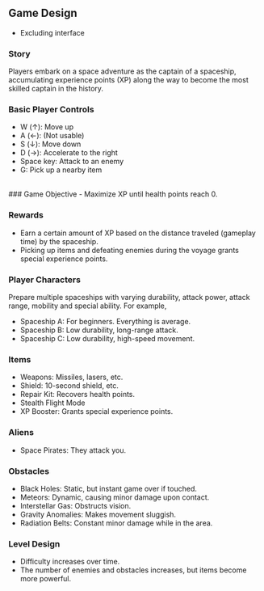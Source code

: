 ## Game Design
- Excluding interface<br>

### Story
Players embark on a space adventure as the captain of a spaceship, accumulating experience points (XP) along the way to become the most skilled captain in the history.<br>

### Basic Player Controls
- W (↑): Move up
- A (←): (Not usable)
- S (↓): Move down
- D (→): Accelerate to the right
- Space key: Attack to an enemy
- G: Pick up a nearby item
<br>
### Game Objective
- Maximize XP until health points reach 0.

### Rewards
- Earn a certain amount of XP based on the distance traveled (gameplay time) by the spaceship.<br>
- Picking up items and defeating enemies during the voyage grants special experience points.<br>

### Player Characters
Prepare multiple spaceships with varying durability, attack power, attack range, mobility and special ability. For example, <br>
- Spaceship A: For beginners. Everything is average.
- Spaceship B: Low durability, long-range attack.
- Spaceship C: Low durability, high-speed movement.

### Items
- Weapons: Missiles, lasers, etc.
- Shield: 10-second shield, etc.
- Repair Kit: Recovers health points.
- Stealth Flight Mode
- XP Booster: Grants special experience points.

### Aliens
- Space Pirates: They attack you.

### Obstacles
- Black Holes: Static, but instant game over if touched.
- Meteors: Dynamic, causing minor damage upon contact.
- Interstellar Gas: Obstructs vision.
- Gravity Anomalies: Makes movement sluggish.
- Radiation Belts: Constant minor damage while in the area.

### Level Design
- Difficulty increases over time.
- The number of enemies and obstacles increases, but items become more powerful.
  
